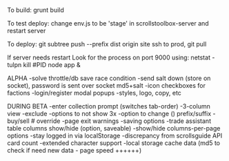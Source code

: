 To build:
grunt build

To test deploy:
change env.js to be 'stage' in scrollstoolbox-server and restart server

To deploy:
git subtree push --prefix dist origin site
ssh to prod, git pull

If server needs restart
Look for the process on port 9000 using: netstat -tulpn
kill #PID
node app &


ALPHA
-solve throttle/db save race condition
-send salt down (store on socket), password is sent over socket md5+salt
-icon checkboxes for factions
-login/register modal popups
-styles, logo, copy, etc

DURING BETA
-enter collection prompt (switches tab-order)
-3-column view
-exclude
-options to not show 3x
-option to change () prefix/suffix
-buy/sell # override
-page exit warnings
-saving options
-trade assistant table columns show/hide (option, saveable)
-show/hide columns-per-page options
-stay logged in via localStorage
-discrepancy from scrollsguide API card count
-extended character support
-local storage cache data (md5 to check if need new data - page speed ++++++)